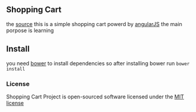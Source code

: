## Shopping Cart

the [source](https://code.tutsplus.com/tutorials/create-a-simple-shopping-cart-using-angularjs-part-1--cms-23535)
this is a simple shopping cart powerd by [angularJS](https://angularjs.org/)
the main porpose is learning

## Install

you need [bower](http://bower.io/) to install dependencies
so after installing bower run `bower install`

### License

Shopping Cart Project is open-sourced software licensed under the [MIT license](http://opensource.org/licenses/MIT)
